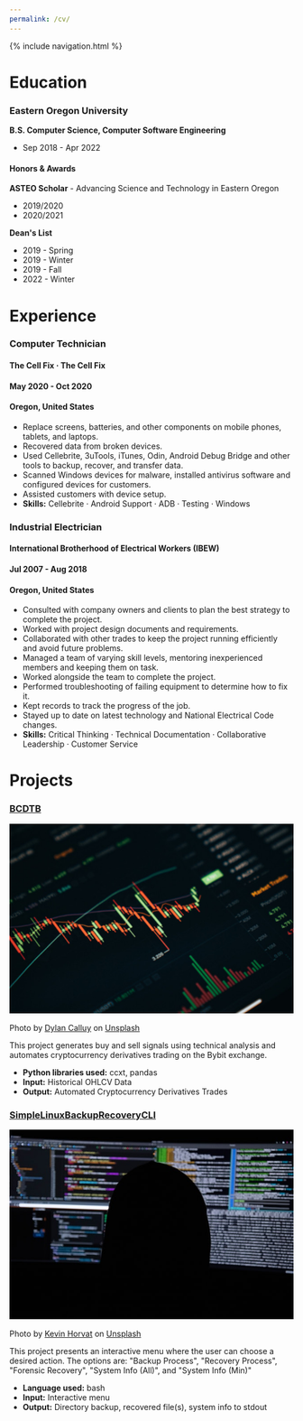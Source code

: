 ```yaml
---
permalink: /cv/
---
```


{% include navigation.html %}

<h1>Education</h1>

### Eastern Oregon University
**B.S. Computer Science, Computer Software Engineering**
* Sep 2018 - Apr 2022

#### Honors & Awards
**ASTEO Scholar** - Advancing Science and Technology in Eastern Oregon
* 2019/2020
* 2020/2021

**Dean's List**
* 2019 - Spring
* 2019 - Winter
* 2019 - Fall
* 2022 - Winter

<h1>Experience</h1>

### Computer Technician
#### The Cell Fix · The Cell Fix
#### May 2020 - Oct 2020
#### Oregon, United States
* Replace screens, batteries, and other components on mobile phones, tablets, and laptops.
* Recovered data from broken devices.
* Used Cellebrite, 3uTools, iTunes, Odin, Android Debug Bridge and other tools to backup, recover, and transfer data.
* Scanned Windows devices for malware, installed antivirus software and configured devices for customers. 
* Assisted customers with device setup.
* **Skills:** Cellebrite · Android Support · ADB · Testing · Windows

### Industrial Electrician
#### International Brotherhood of Electrical Workers (IBEW)
#### Jul 2007 - Aug 2018
#### Oregon, United States
* Consulted with company owners and clients to plan the best strategy to complete the project.
* Worked with project design documents and requirements.
* Collaborated with other trades to keep the project running efficiently and avoid future problems.
* Managed a team of varying skill levels, mentoring inexperienced members and keeping them on task. 
* Worked alongside the team to complete the project.
* Performed troubleshooting of failing equipment to determine how to fix it.
* Kept records to track the progress of the job.
* Stayed up to date on latest technology and National Electrical Code changes.
* **Skills:** Critical Thinking · Technical Documentation · Collaborative Leadership · Customer Service

<h1>Projects</h1> 

### [BCDTB](https://github.com/imminent-darkness/BCDTB)
![alt text](BCDTB.jpg)

Photo by <a href="https://unsplash.com/@dylancalluy?utm_source=unsplash&utm_medium=referral&utm_content=creditCopyText">Dylan Calluy</a> on <a href="https://unsplash.com/s/photos/trading?utm_source=unsplash&utm_medium=referral&utm_content=creditCopyText">Unsplash</a>

This project generates buy and sell signals using technical analysis and automates cryptocurrency derivatives trading on the Bybit exchange.
* **Python libraries used:** ccxt, pandas
* **Input:** Historical OHLCV Data
* **Output:** Automated Cryptocurrency Derivatives Trades 

### [SimpleLinuxBackupRecoveryCLI](https://github.com/imminent-darkness/SimpleLinuxBackupRecoveryCLI)
![alt text](kevin-horvat-Pyjp2zmxuLk-unsplash(1).jpg)

Photo by <a href="https://unsplash.com/@hidd3n?utm_source=unsplash&utm_medium=referral&utm_content=creditCopyText">Kevin Horvat</a> on <a href="https://unsplash.com/photos/Pyjp2zmxuLk?utm_source=unsplash&utm_medium=referral&utm_content=creditCopyText">Unsplash</a>

This project presents an interactive menu where the user can choose a desired action. The options are: "Backup Process", "Recovery Process", "Forensic Recovery", "System Info (All)", and "System Info (Min)"
* **Language used:** bash
* **Input:** Interactive menu
* **Output:** Directory backup, recovered file(s), system info to stdout


